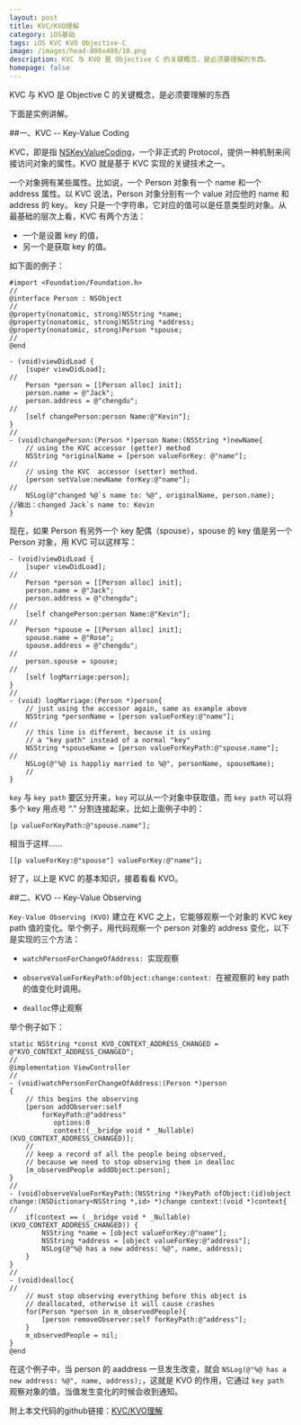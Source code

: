 ```yaml
---
layout: post
title: KVC/KVO理解
category: iOS基础
tags: iOS KVC KVO Objective-C
image: /images/head-800x400/10.png
description: KVC 与 KVO 是 Objective C 的关键概念，是必须要理解的东西。
homepage: false
---
```


KVC 与 KVO 是 Objective C 的关键概念，是必须要理解的东西
<!--more-->

下面是实例讲解。

##一、KVC -- Key-Value Coding 

KVC，即是指 [NSKeyValueCoding](https://developer.apple.com/library/mac/documentation/Cocoa/Reference/Foundation/Protocols/NSKeyValueCoding_Protocol/index.html#//apple_ref/occ/cat/NSKeyValueCoding)，一个非正式的 Protocol，提供一种机制来间接访问对象的属性。KVO 就是基于 KVC 实现的关键技术之一。

一个对象拥有某些属性。比如说，一个 Person 对象有一个 name 和一个 address 属性。以 KVC 说法，Person 对象分别有一个 value 对应他的 name 和 address 的 key。 key 只是一个字符串，它对应的值可以是任意类型的对象。从最基础的层次上看，KVC 有两个方法：

* 一个是设置 key 的值，
* 另一个是获取 key 的值。

如下面的例子：

```objc Person.h
#import <Foundation/Foundation.h>
//
@interface Person : NSObject
//
@property(nonatomic, strong)NSString *name;
@property(nonatomic, strong)NSString *address;
@property(nonatomic, strong)Person *spouse;
//
@end
```

```objc ViewController.m
- (void)viewDidLoad {
    [super viewDidLoad];
//
    Person *person = [[Person alloc] init];
    person.name = @"Jack";
    person.address = @"chengdu";
//    
    [self changePerson:person Name:@"Kevin"];
}
//
- (void)changePerson:(Person *)person Name:(NSString *)newName{
	// using the KVC accessor (getter) method
    NSString *originalName = [person valueForKey: @"name"];
//
	// using the KVC  accessor (setter) method.    
    [person setValue:newName forKey:@"name"];
//   
    NSLog(@"changed %@`s name to: %@", originalName, person.name);
//输出：changed Jack`s name to: Kevin    
}
```

现在，如果 Person 有另外一个 key 配偶（spouse），spouse 的 key 值是另一个 Person 对象，用 KVC 可以这样写：

```objc
- (void)viewDidLoad {
    [super viewDidLoad];
//
    Person *person = [[Person alloc] init];
    person.name = @"Jack";
    person.address = @"chengdu";
//    
    [self changePerson:person Name:@"Kevin"];
//
    Person *spouse = [[Person alloc] init];
    spouse.name = @"Rose";
    spouse.address = @"chengdu";
//    
    person.spouse = spouse;
//    
    [self logMarriage:person];
}
//
- (void) logMarriage:(Person *)person{
    // just using the accessor again, same as example above
    NSString *personName = [person valueForKey:@"name"];  
//
	// this line is different, because it is using 
	// a "key path" instead of a normal "key"
    NSString *spouseName = [person valueForKeyPath:@"spouse.name"];
//    
    NSLog(@"%@ is happliy married to %@", personName, spouseName);
	//
}
```

`key` 与 `key path` 要区分开来，`key` 可以从一个对象中获取值，而 `key path` 可以将多个 key 用点号 “.” 分割连接起来，比如上面例子中的：

```
[p valueForKeyPath:@"spouse.name"];
```

相当于这样……

```
[[p valueForKey:@"spouse"] valueForKey:@"name"];
```

好了，以上是 KVC 的基本知识，接着看看 KVO。

##二、KVO -- Key-Value Observing

`Key-Value Observing (KVO)` 建立在 KVC 之上，它能够观察一个对象的 KVC key path 值的变化。举个例子，用代码观察一个 person 对象的 address 变化，以下是实现的三个方法：

* `watchPersonForChangeOfAddress: `实现观察

* `observeValueForKeyPath:ofObject:change:context: `在被观察的 key path 的值变化时调用。

* `dealloc`停止观察

举个例子如下：

```objc
static NSString *const KVO_CONTEXT_ADDRESS_CHANGED = @"KVO_CONTEXT_ADDRESS_CHANGED";
// 
@implementation ViewController
// 
- (void)watchPersonForChangeOfAddress:(Person *)person
{
    // this begins the observing
    [person addObserver:self
        forKeyPath:@"address"
           options:0
           context:(__bridge void * _Nullable)(KVO_CONTEXT_ADDRESS_CHANGED)];
    //
    // keep a record of all the people being observed,
    // because we need to stop observing them in dealloc
    [m_observedPeople addObject:person];
}
//
- (void)observeValueForKeyPath:(NSString *)keyPath ofObject:(id)object change:(NSDictionary<NSString *,id> *)change context:(void *)context{
//    
    if(context == (__bridge void * _Nullable)(KVO_CONTEXT_ADDRESS_CHANGED)) {
        NSString *name = [object valueForKey:@"name"];
        NSString *address = [object valueForKey:@"address"];
        NSLog(@"%@ has a new address: %@", name, address);
    }
}
//
- (void)dealloc{
//    
    // must stop observing everything before this object is
    // deallocated, otherwise it will cause crashes
    for(Person *person in m_observedPeople){
        [person removeObserver:self forKeyPath:@"address"];
    }
    m_observedPeople = nil;
}
@end
```
在这个例子中，当 person 的 aaddress 一旦发生改变，就会 `NSLog(@"%@ has a new address: %@", name, address);`，这就是 KVO 的作用，它通过 `key path` 观察对象的值，当值发生变化的时候会收到通知。

附上本文代码的github链接：[KVC/KVO理解](https://github.com/XcodeTalk/KVC-KVO)






















